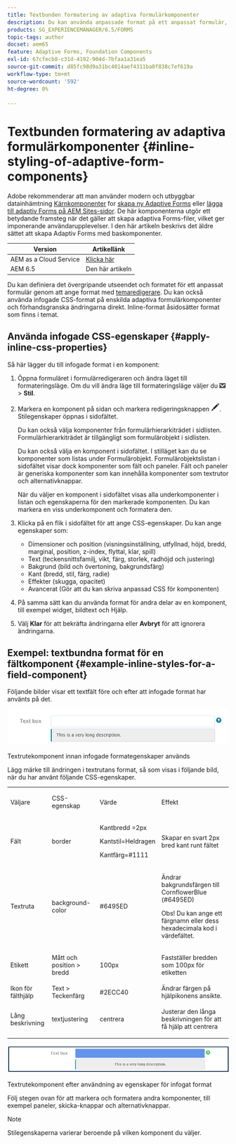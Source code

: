 ```yaml
---
title: Textbunden formatering av adaptiva formulärkomponenter
description: Du kan använda anpassade format på ett anpassat formulär, men du kan också använda infogade CSS-egenskaper på enskilda komponenter i ett anpassat formulär.
products: SG_EXPERIENCEMANAGER/6.5/FORMS
topic-tags: author
docset: aem65
feature: Adaptive Forms, Foundation Components
exl-id: 67cfecb8-c31d-4192-904d-7bfaa1a31ea5
source-git-commit: d85fc98d9a31bc4014aef4311ba0f838c7ef619a
workflow-type: tm+mt
source-wordcount: '592'
ht-degree: 0%

---
```


# Textbunden formatering av adaptiva formulärkomponenter {#inline-styling-of-adaptive-form-components}

<span class="preview"> Adobe rekommenderar att man använder modern och utbyggbar datainhämtning [Kärnkomponenter](https://experienceleague.adobe.com/docs/experience-manager-core-components/using/adaptive-forms/introduction.html) for [skapa ny Adaptive Forms](/help/forms/using/create-an-adaptive-form-core-components.md) eller [lägga till adaptiv Forms på AEM Sites-sidor](/help/forms/using/create-or-add-an-adaptive-form-to-aem-sites-page.md). De här komponenterna utgör ett betydande framsteg när det gäller att skapa adaptiva Forms-filer, vilket ger imponerande användarupplevelser. I den här artikeln beskrivs det äldre sättet att skapa Adaptiv Forms med baskomponenter. </span>

| Version | Artikellänk |
| -------- | ---------------------------- |
| AEM as a Cloud Service | [Klicka här](https://experienceleague.adobe.com/docs/experience-manager-cloud-service/content/forms/adaptive-forms-authoring/authoring-adaptive-forms-foundation-components/configure-layout-of-an-adaptive-form/inline-style-adaptive-forms.html) |
| AEM 6.5 | Den här artikeln |

Du kan definiera det övergripande utseendet och formatet för ett anpassat formulär genom att ange format med [temaredigerare](../../forms/using/themes.md). Du kan också använda infogade CSS-format på enskilda adaptiva formulärkomponenter och förhandsgranska ändringarna direkt. Inline-format åsidosätter format som finns i temat.

## Använda infogade CSS-egenskaper {#apply-inline-css-properties}

Så här lägger du till infogade format i en komponent:

1. Öppna formuläret i formulärredigeraren och ändra läget till formateringsläge. Om du vill ändra läge till formateringsläge väljer du ![canvas-drop-down](assets/canvas-drop-down.png) > **Stil**.
1. Markera en komponent på sidan och markera redigeringsknappen ![edit-button](assets/edit-button.png). Stilegenskaper öppnas i sidofältet.

   Du kan också välja komponenter från formulärhierarkiträdet i sidlisten. Formulärhierarkiträdet är tillgängligt som formulärobjekt i sidlisten.

   Du kan också välja en komponent i sidofältet. I stilläget kan du se komponenter som listas under Formulärobjekt. Formulärobjektslistan i sidofältet visar dock komponenter som fält och paneler. Fält och paneler är generiska komponenter som kan innehålla komponenter som textrutor och alternativknappar.

   När du väljer en komponent i sidofältet visas alla underkomponenter i listan och egenskaperna för den markerade komponenten. Du kan markera en viss underkomponent och formatera den.

1. Klicka på en flik i sidofältet för att ange CSS-egenskaper. Du kan ange egenskaper som:

   * Dimensioner och position (visningsinställning, utfyllnad, höjd, bredd, marginal, position, z-index, flyttal, klar, spill)
   * Text (teckensnittsfamilj, vikt, färg, storlek, radhöjd och justering)
   * Bakgrund (bild och övertoning, bakgrundsfärg)
   * Kant (bredd, stil, färg, radie)
   * Effekter (skugga, opacitet)
   * Avancerat (Gör att du kan skriva anpassad CSS för komponenten)

1. På samma sätt kan du använda format för andra delar av en komponent, till exempel widget, bildtext och Hjälp.
1. Välj **Klar** för att bekräfta ändringarna eller **Avbryt** för att ignorera ändringarna.

## Exempel: textbundna format för en fältkomponent {#example-inline-styles-for-a-field-component}

Följande bilder visar ett textfält före och efter att infogade format har använts på det.

![Textrutekomponent innan intern formatering används](assets/no-style.png)

Textrutekomponent innan infogade formategenskaper används

Lägg märke till ändringen i textrutans format, så som visas i följande bild, när du har använt följande CSS-egenskaper.

<table>
 <tbody>
  <tr>
   <td><p>Väljare</p> </td>
   <td><p>CSS-egenskap</p> </td>
   <td><p>Värde</p> </td>
   <td><p>Effekt</p> </td>
  </tr>
  <tr>
   <td><p>Fält</p> </td>
   <td><p>border</p> </td>
   <td><p>Kantbredd =2px</p> <p>Kantstil=Heldragen</p> <p>Kantfärg=#1111</p> </td>
   <td><p>Skapar en svart 2px bred kant runt fältet</p> </td>
  </tr>
  <tr>
   <td><p>Textruta</p> </td>
   <td><p>background-color</p> </td>
   <td><p>#6495ED</p> </td>
   <td><p>Ändrar bakgrundsfärgen till CornflowerBlue (#6495ED)</p> <p>Obs! Du kan ange ett färgnamn eller dess hexadecimala kod i värdefältet.</p> </td>
  </tr>
  <tr>
   <td><p>Etikett</p> </td>
   <td><p>Mått och position &gt; bredd</p> </td>
   <td><p>100px</p> </td>
   <td><p>Fastställer bredden som 100px för etiketten</p> </td>
  </tr>
  <tr>
   <td>Ikon för fälthjälp</td>
   <td>Text &gt; Teckenfärg</td>
   <td>#2ECC40</td>
   <td>Ändrar färgen på hjälpikonens ansikte.</td>
  </tr>
  <tr>
   <td><p>Lång beskrivning</p> </td>
   <td><p>textjustering</p> </td>
   <td><p>centrera</p> </td>
   <td><p>Justerar den långa beskrivningen för att få hjälp att centrera</p> </td>
  </tr>
 </tbody>
</table>

![Textrutans format efter infogad formatering](assets/applied-style.png)

Textrutekomponent efter användning av egenskaper för infogat format

Följ stegen ovan för att markera och formatera andra komponenter, till exempel paneler, skicka-knappar och alternativknappar.

>[!NOTE]
>
>Stilegenskaperna varierar beroende på vilken komponent du väljer.
